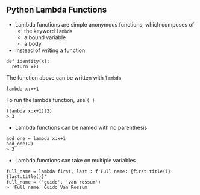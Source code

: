 ## Python Lambda Functions
- Lambda functions are simple anonymous functions, which composes of 
  - the keyword `lambda`
  - a bound variable 
  - a body
- Instead of writing a function 
```
def identity(x):
  return x+1 
```
The function above can be written with `lambda`
```
lambda x:x+1
```
To run the lambda function, use `( )`
```
(lambda x:x+1)(2)
> 3
```
- Lambda functions can be named with no parenthesis
```
add_one = lambda x:x+1
add_one(2)
> 3
```
- Lambda functions can take on multiple variables 
```
full_name = lambda first, last : f'Full name: {first.title()} {last.title()}'
full_name = ('guido', 'van rossum')
> 'Full name: Guido Van Rossum
```
